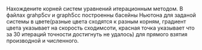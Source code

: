 Нахождените корней систем уравнений итерационным методом. В файлах grahp5cv и graph5cc построенны басейны Ньютона для заданой системы в цвете(разные цвета сходятся к разным корням, градиент цвета указывает на скорость сходимсоти, красная точка указывает что за 30 итераций точности достигнуть не удалось) для прямого взятия производной и численного.   
